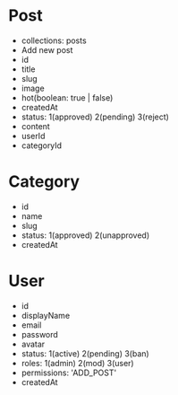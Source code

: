 # Post

- collections: posts
- Add new post
- id
- title
- slug
- image
- hot(boolean: true | false)
- createdAt
- status: 1(approved) 2(pending) 3(reject)
- content
- userId
- categoryId

# Category

- id
- name
- slug
- status: 1(approved) 2(unapproved)
- createdAt

# User

- id
- displayName
- email
- password
- avatar
- status: 1(active) 2(pending) 3(ban)
- roles: 1(admin) 2(mod) 3(user)
- permissions: 'ADD_POST'
- createdAt
